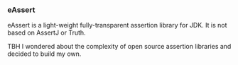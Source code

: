 ### eAssert

eAssert is a light-weight fully-transparent assertion library for JDK. It is not based on AssertJ or Truth.

TBH I wondered about the complexity of open source assertion libraries and decided to build my own. 